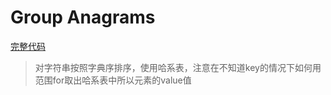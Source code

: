 # Group Anagrams
[完整代码](https://github.com/ludandandan/LeetCode/blob/master/01String/49GroupAnagrams.cpp)
> 对字符串按照字典序排序，使用哈系表，注意在不知道key的情况下如何用范围for取出哈系表中所以元素的value值